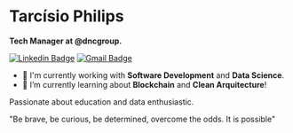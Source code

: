 # Tarcísio Philips

**Tech Manager at @dncgroup.**

[![Linkedin Badge](https://img.shields.io/badge/-Linkedin-blue?style=flat-square&logo=Linkedin&logoColor=white&link=https://www.linkedin.com/in/tarcisiophilips/)](https://www.linkedin.com/in/tarcisiophilips/)
[![Gmail Badge](https://img.shields.io/badge/-Gmail-c14438?style=flat-square&logo=Gmail&logoColor=white&link=mailto:tarcisio.rodrigues@professor.colegioplanck.com.br)](mailto:tarcisio.rodrigues@professor.colegioplanck.com.br)

- 🔭 I'm currently working with **Software Development** and **Data Science**.
- 🌱 I’m currently learning about **Blockchain** and **Clean Arquitecture**!

Passionate about education and data enthusiastic.  

"Be brave, be curious, be determined, overcome the odds. It is possible"

<!--
**Taaaaaar/Taaaaaar** is a ✨ _special_ ✨ repository because its `README.md` (this file) appears on your GitHub profile.

Here are some ideas to get you started:

- 🔭 I’m currently working on ...
- 🌱 I’m currently learning ...
- 👯 I’m looking to collaborate on ...
- 🤔 I’m looking for help with ...
- 💬 Ask me about ...
- 📫 How to reach me: ...
- 😄 Pronouns: ...
- ⚡ Fun fact: ...
-->
